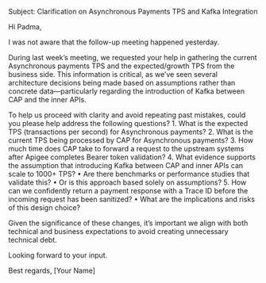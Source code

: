 Subject: Clarification on Asynchronous Payments TPS and Kafka Integration

Hi Padma,

I was not aware that the follow-up meeting happened yesterday.

During last week’s meeting, we requested your help in gathering the current Asynchronous payments TPS and the expected/growth TPS from the business side. This information is critical, as we’ve seen several architecture decisions being made based on assumptions rather than concrete data—particularly regarding the introduction of Kafka between CAP and the inner APIs.

To help us proceed with clarity and avoid repeating past mistakes, could you please help address the following questions?
	1.	What is the expected TPS (transactions per second) for Asynchronous payments?
	2.	What is the current TPS being processed by CAP for Asynchronous payments?
	3.	How much time does CAP take to forward a request to the upstream systems after Apigee completes Bearer token validation?
	4.	What evidence supports the assumption that introducing Kafka between CAP and inner APIs can scale to 1000+ TPS?
	•	Are there benchmarks or performance studies that validate this?
	•	Or is this approach based solely on assumptions?
	5.	How can we confidently return a payment response with a Trace ID before the incoming request has been sanitized?
	•	What are the implications and risks of this design choice?

Given the significance of these changes, it’s important we align with both technical and business expectations to avoid creating unnecessary technical debt.

Looking forward to your input.

Best regards,
[Your Name]
